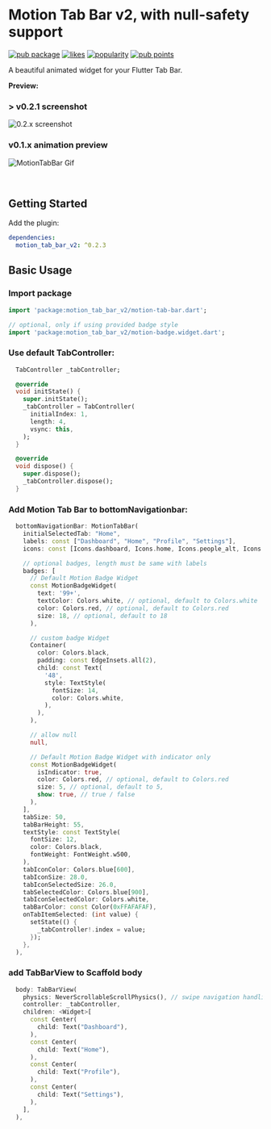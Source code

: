 # Motion Tab Bar v2, with null-safety support

[![pub package](https://img.shields.io/pub/v/motion_tab_bar_v2)](https://pub.dev/packages/motion_tab_bar_v2)
[![likes](https://img.shields.io/pub/likes/motion_tab_bar_v2)](https://pub.dev/packages/motion_tab_bar_v2/score)
[![popularity](https://img.shields.io/pub/popularity/motion_tab_bar_v2)](https://pub.dev/packages/motion_tab_bar_v2/score)
[![pub points](https://img.shields.io/pub/points/motion_tab_bar_v2)](https://pub.dev/packages/motion_tab_bar_v2/score)

A beautiful animated widget for your Flutter Tab Bar.


**Preview:**

### > v0.2.1 screenshot

![0.2.x screenshot](https://github.com/kimmanwky/Motion-Tab-Bar/blob/master/screenshot2.png?raw=true)

### v0.1.x animation preview

![MotionTabBar Gif](https://github.com/kimmanwky/Motion-Tab-Bar/blob/master/motiontabbar.gif?raw=true)

<br>

## Getting Started

Add the plugin:

```yaml
dependencies:
  motion_tab_bar_v2: ^0.2.3
```

## Basic Usage

### Import package

```dart
import 'package:motion_tab_bar_v2/motion-tab-bar.dart';

// optional, only if using provided badge style
import 'package:motion_tab_bar_v2/motion-badge.widget.dart';
```

### Use default TabController:

```dart
  TabController _tabController;

  @override
  void initState() {
    super.initState();
    _tabController = TabController(
      initialIndex: 1,
      length: 4,
      vsync: this,
    );
  }

  @override
  void dispose() {
    super.dispose();
    _tabController.dispose();
  }
```

### Add Motion Tab Bar to bottomNavigationbar:

```dart
  bottomNavigationBar: MotionTabBar(
    initialSelectedTab: "Home",
    labels: const ["Dashboard", "Home", "Profile", "Settings"],
    icons: const [Icons.dashboard, Icons.home, Icons.people_alt, Icons.settings],

    // optional badges, length must be same with labels
    badges: [
      // Default Motion Badge Widget
      const MotionBadgeWidget(
        text: '99+',
        textColor: Colors.white, // optional, default to Colors.white
        color: Colors.red, // optional, default to Colors.red
        size: 18, // optional, default to 18
      ),

      // custom badge Widget
      Container(
        color: Colors.black,
        padding: const EdgeInsets.all(2),
        child: const Text(
          '48',
          style: TextStyle(
            fontSize: 14,
            color: Colors.white,
          ),
        ),
      ),

      // allow null
      null,

      // Default Motion Badge Widget with indicator only
      const MotionBadgeWidget(
        isIndicator: true,
        color: Colors.red, // optional, default to Colors.red
        size: 5, // optional, default to 5,
        show: true, // true / false
      ),
    ],
    tabSize: 50,
    tabBarHeight: 55,
    textStyle: const TextStyle(
      fontSize: 12,
      color: Colors.black,
      fontWeight: FontWeight.w500,
    ),
    tabIconColor: Colors.blue[600],
    tabIconSize: 28.0,
    tabIconSelectedSize: 26.0,
    tabSelectedColor: Colors.blue[900],
    tabIconSelectedColor: Colors.white,
    tabBarColor: const Color(0xFFAFAFAF),
    onTabItemSelected: (int value) {
      setState(() {
        _tabController!.index = value;
      });
    },
  ),
```

### add TabBarView to Scaffold body

```dart
  body: TabBarView(
    physics: NeverScrollableScrollPhysics(), // swipe navigation handling is not supported
    controller: _tabController,
    children: <Widget>[
      const Center(
        child: Text("Dashboard"),
      ),
      const Center(
        child: Text("Home"),
      ),
      const Center(
        child: Text("Profile"),
      ),
      const Center(
        child: Text("Settings"),
      ),
    ],
  ),
```
